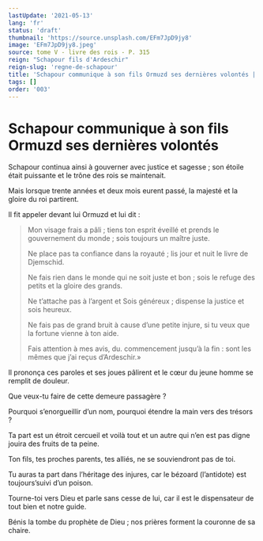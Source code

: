```yaml
---
lastUpdate: '2021-05-13'
lang: 'fr'
status: 'draft'
thumbnail: 'https://source.unsplash.com/EFm7JpD9jy8'
image: 'EFm7JpD9jy8.jpeg'
source: tome V - livre des rois - P. 315
reign: "Schapour fils d'Ardeschir"
reign-slug: 'regne-de-schapour'
title: 'Schapour communique à son fils Ormuzd ses dernières volontés | Le Livre des Rois | Shâhnâmeh'
tags: []
order: '003'
---
```


# Schapour communique à son fils Ormuzd ses dernières volontés

Schapour continua ainsi à gouverner avec justice et sagesse ; son étoile était puissante et le trône des rois se maintenait.

Mais lorsque trente années et deux mois eurent passé, la majesté et la gloire du roi partirent.

Il fit appeler devant lui Ormuzd et lui dit :

> Mon visage frais a pâli ; tiens ton esprit éveillé et prends le gouvernement du monde ; sois toujours un maître juste.
>
> Ne place pas ta confiance dans la royauté ; lis jour et nuit le livre de Djemschid.
>
> Ne fais rien dans le monde qui ne soit juste et bon ; sois le refuge des petits et la gloire des grands.
>
> Ne t’attache pas à l’argent et Sois généreux ; dispense la justice et sois heureux.
>
> Ne fais pas de grand bruit à cause d’une petite injure, si tu veux que la fortune vienne à ton aide.
>
> Fais attention à mes avis, du. commencement jusqu’à la fin : sont les mêmes que j’ai reçus d’Ardeschir.»

Il prononça ces paroles et ses joues pâlirent et le cœur du jeune homme se remplit de douleur.

Que veux-tu faire de cette demeure passagère ?

Pourquoi s’enorgueillir d’un nom, pourquoi étendre la main vers des trésors ?

Ta part est un étroit cercueil et voilà tout et un autre qui n’en est pas digne jouira des fruits de ta peine.

Ton fils, tes proches parents, tes alliés, ne se souviendront pas de toi.

Tu auras ta part dans l’héritage des injures, car le bézoard (l’antidote) est toujours’suivi d’un poison.

Tourne-toi vers Dieu et parle sans cesse de lui, car il est le dispensateur de tout bien et notre guide.

Bénis la tombe du prophète de Dieu ; nos prières forment la couronne de sa chaire.
